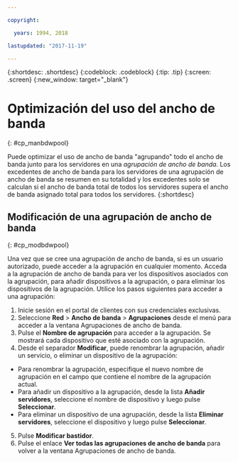 ```yaml
---

copyright:

  years: 1994, 2018

lastupdated: "2017-11-19"

---
```


{:shortdesc: .shortdesc}
{:codeblock: .codeblock}
{:tip: .tip}
{:screen: .screen}
{:new_window: target="_blank"}


# Optimización del uso del ancho de banda
{: #cp_manbdwpool}

Puede optimizar el uso de ancho de banda "agrupando" todo el ancho de banda junto para los servidores en una *agrupación de ancho de banda*. Los excedentes de ancho de banda para los servidores de una agrupación de ancho de banda se resumen en su totalidad y los excedentes solo se calculan si el ancho de banda total de todos los servidores supera el ancho de banda asignado total para todos los servidores.
{:shortdesc}

## Modificación de una agrupación de ancho de banda
{: #cp_modbdwpool}

Una vez que se cree una agrupación de ancho de banda, si es un usuario autorizado, puede acceder a la agrupación en cualquier momento. Acceda a la agrupación de ancho de banda para ver los dispositivos asociados con la agrupación, para añadir dispositivos a la agrupación, o para eliminar los dispositivos de la agrupación. Utilice los pasos siguientes para acceder a una agrupación:

1. Inicie sesión en el portal de clientes con sus credenciales exclusivas.
2. Seleccione **Red** > **Ancho de banda** > **Agrupaciones** desde el menú para acceder a la ventana Agrupaciones de ancho de banda.
3. Pulse el **Nombre de agrupación** para acceder a la agrupación. Se mostrará cada dispositivo que esté asociado con la agrupación.
4. Desde el separador **Modificar**, puede renombrar la agrupación, añadir un servicio, o eliminar un dispositivo de la agrupación:
  * Para renombrar la agrupación, especifique el nuevo nombre de agrupación en el campo que contiene el nombre de la agrupación actual.
  * Para añadir un dispositivo a la agrupación, desde la lista **Añadir servidores**, seleccione el nombre de dispositivo y luego pulse **Seleccionar**.
  * Para eliminar un dispositivo de una agrupación, desde la lista **Eliminar servidores**, seleccione el dispositivo y luego pulse **Seleccionar**.
5. Pulse **Modificar bastidor**.
6. Pulse el enlace **Ver todas las agrupaciones de ancho de banda** para volver a la ventana Agrupaciones de ancho de banda.
